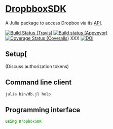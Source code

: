 # [DropbboxSDK](https://github.com/eschnett/DropbboxSDK)

A Julia package to access Dropbox via its
[API](https://www.dropbox.com/developers).

[![Build Status (Travis)](https://travis-ci.org/eschnett/DropboxSDK.jl.svg?branch=master)](https://travis-ci.org/eschnett/DropboxSDK.jl)
[![Build status (Appveyor)](https://ci.appveyor.com/api/projects/status/eo7ajcctw4666pxm?svg=true)](https://ci.appveyor.com/project/eschnett/dropboxsdk-jl)
[![Coverage Status (Coveralls)](https://coveralls.io/repos/github/eschnett/DropboxSDK.jl/badge.svg?branch=master)](https://coveralls.io/github/eschnett/DropboxSDK.jl?branch=master)
XXX [![DOI](https://zenodo.org/badge/144600920.svg)](https://zenodo.org/badge/latestdoi/144600920)



## Setup[

(Discuss authorization tokens)



## Command line client

```sh
julia bin/db.jl help
```



## Programming interface

```Julia
using DropboxSDK
```
